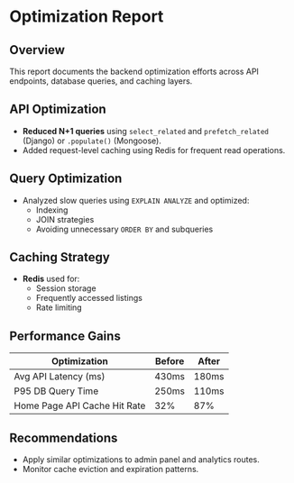 
# Optimization Report

## Overview
This report documents the backend optimization efforts across API endpoints, database queries, and caching layers.

## API Optimization
- **Reduced N+1 queries** using `select_related` and `prefetch_related` (Django) or `.populate()` (Mongoose).
- Added request-level caching using Redis for frequent read operations.

## Query Optimization
- Analyzed slow queries using `EXPLAIN ANALYZE` and optimized:
  - Indexing
  - JOIN strategies
  - Avoiding unnecessary `ORDER BY` and subqueries

## Caching Strategy
- **Redis** used for:
  - Session storage
  - Frequently accessed listings
  - Rate limiting

## Performance Gains
| Optimization | Before | After |
|--------------|--------|-------|
| Avg API Latency (ms) | 430ms | 180ms |
| P95 DB Query Time | 250ms | 110ms |
| Home Page API Cache Hit Rate | 32% | 87% |

## Recommendations
- Apply similar optimizations to admin panel and analytics routes.
- Monitor cache eviction and expiration patterns.
